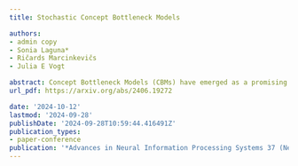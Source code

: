 ```yaml
---
title: Stochastic Concept Bottleneck Models

authors:
- admin copy
- Sonia Laguna*
- Ričards Marcinkevičs
- Julia E Vogt

abstract: Concept Bottleneck Models (CBMs) have emerged as a promising interpretable method whose final prediction is based on intermediate, human-understandable concepts rather than the raw input. Through time-consuming manual interventions, a user can correct wrongly predicted concept values to enhance the model's downstream performance. We propose Stochastic Concept Bottleneck Models (SCBMs), a novel approach that models concept dependencies. In SCBMs, a single-concept intervention affects all correlated concepts, thereby improving intervention effectiveness. Unlike previous approaches that model the concept relations via an autoregressive structure, we introduce an explicit, distributional parameterization that allows SCBMs to retain the CBMs' efficient training and inference procedure. Additionally, we leverage the parameterization to derive an effective intervention strategy based on the confidence region. We show empirically on synthetic tabular and natural image datasets that our approach improves intervention effectiveness significantly. Notably, we showcase the versatility and usability of SCBMs by examining a setting with CLIP-inferred concepts, alleviating the need for manual concept annotations. 
url_pdf: https://arxiv.org/abs/2406.19272

date: '2024-10-12'
lastmod: '2024-09-28'
publishDate: '2024-09-28T10:59:44.416491Z'
publication_types:
- paper-conference
publication: '*Advances in Neural Information Processing Systems 37 (NeurIPS 2024)*'
---
```

